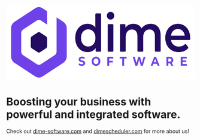 <img class="center" src="https://github.com/dimenics/.github/raw/master/profile/assets/logo.svg" height="200px" />

# Boosting your business with powerful and integrated software.

Check out [dime-software.com](www.dimesoftware.com) and [dimescheduler.com](www.dimescheduler.com) for more about us!
